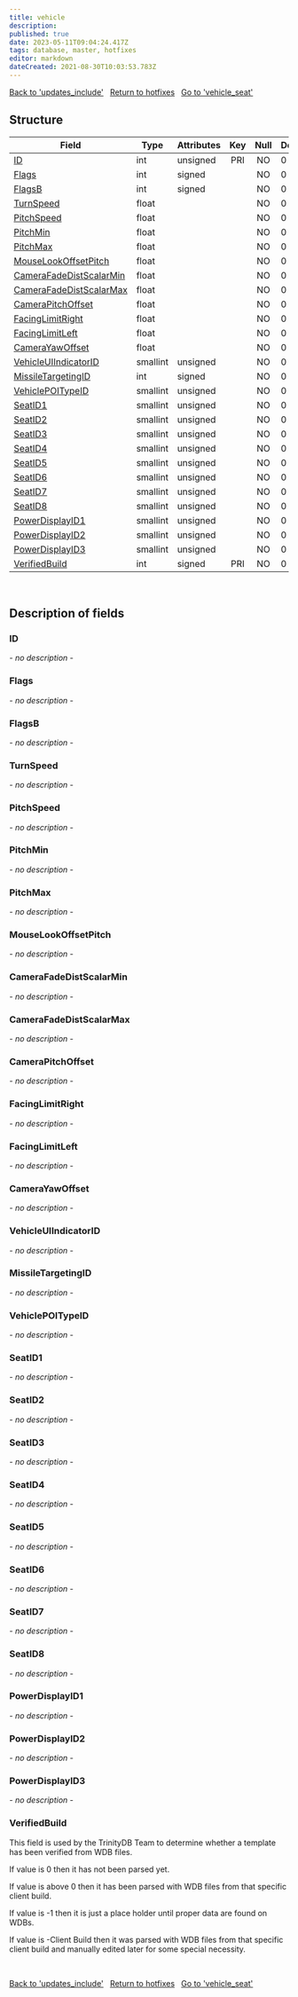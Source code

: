 ```yaml
---
title: vehicle
description: 
published: true
date: 2023-05-11T09:04:24.417Z
tags: database, master, hotfixes
editor: markdown
dateCreated: 2021-08-30T10:03:53.783Z
---
```


<a href="https://trinitycore.info/en/database/master/hotfixes/updates_include" class="mt-5 v-btn v-btn--depressed v-btn--flat v-btn--outlined theme--light v-size--default darkblue--text text--lighten-3"><span class="v-btn__content"><i aria-hidden="true" class="v-icon notranslate v-icon--left mdi mdi-arrow-left theme--light"></i><span>Back to 'updates_include'</span></span></a>&nbsp;&nbsp;&nbsp;<a href="https://trinitycore.info/en/database/master/hotfixes/home" class="mt-5 v-btn v-btn--depressed v-btn--flat v-btn--outlined theme--light v-size--default darkblue--text text--lighten-3"><span class="v-btn__content"><i aria-hidden="true" class="v-icon notranslate v-icon--left mdi mdi-home-outline theme--light"></i><span>Return to hotfixes</span></span></a>&nbsp;&nbsp;&nbsp;<a href="https://trinitycore.info/en/database/master/hotfixes/vehicle_seat" class="mt-5 v-btn v-btn--depressed v-btn--flat v-btn--outlined theme--light v-size--default darkblue--text text--lighten-3"><span class="v-btn__content"><span>Go to 'vehicle_seat'</span><i aria-hidden="true" class="v-icon notranslate v-icon--right mdi mdi-arrow-right theme--light"></i></span></a>

## Structure

| Field | Type | Attributes | Key | Null | Default | Extra | Comment |
| --- | --- | --- | :---: | :---: | --- | --- | --- |
| [ID](#id) | int | unsigned | PRI | NO | 0 |  |  |
| [Flags](#flags) | int | signed |  | NO | 0 |  |  |
| [FlagsB](#flagsb) | int | signed |  | NO | 0 |  |  |
| [TurnSpeed](#turnspeed) | float |  |  | NO | 0 |  |  |
| [PitchSpeed](#pitchspeed) | float |  |  | NO | 0 |  |  |
| [PitchMin](#pitchmin) | float |  |  | NO | 0 |  |  |
| [PitchMax](#pitchmax) | float |  |  | NO | 0 |  |  |
| [MouseLookOffsetPitch](#mouselookoffsetpitch) | float |  |  | NO | 0 |  |  |
| [CameraFadeDistScalarMin](#camerafadedistscalarmin) | float |  |  | NO | 0 |  |  |
| [CameraFadeDistScalarMax](#camerafadedistscalarmax) | float |  |  | NO | 0 |  |  |
| [CameraPitchOffset](#camerapitchoffset) | float |  |  | NO | 0 |  |  |
| [FacingLimitRight](#facinglimitright) | float |  |  | NO | 0 |  |  |
| [FacingLimitLeft](#facinglimitleft) | float |  |  | NO | 0 |  |  |
| [CameraYawOffset](#camerayawoffset) | float |  |  | NO | 0 |  |  |
| [VehicleUIIndicatorID](#vehicleuiindicatorid) | smallint | unsigned |  | NO | 0 |  |  |
| [MissileTargetingID](#missiletargetingid) | int | signed |  | NO | 0 |  |  |
| [VehiclePOITypeID](#vehiclepoitypeid) | smallint | unsigned |  | NO | 0 |  |  |
| [SeatID1](#seatid1) | smallint | unsigned |  | NO | 0 |  |  |
| [SeatID2](#seatid2) | smallint | unsigned |  | NO | 0 |  |  |
| [SeatID3](#seatid3) | smallint | unsigned |  | NO | 0 |  |  |
| [SeatID4](#seatid4) | smallint | unsigned |  | NO | 0 |  |  |
| [SeatID5](#seatid5) | smallint | unsigned |  | NO | 0 |  |  |
| [SeatID6](#seatid6) | smallint | unsigned |  | NO | 0 |  |  |
| [SeatID7](#seatid7) | smallint | unsigned |  | NO | 0 |  |  |
| [SeatID8](#seatid8) | smallint | unsigned |  | NO | 0 |  |  |
| [PowerDisplayID1](#powerdisplayid1) | smallint | unsigned |  | NO | 0 |  |  |
| [PowerDisplayID2](#powerdisplayid2) | smallint | unsigned |  | NO | 0 |  |  |
| [PowerDisplayID3](#powerdisplayid3) | smallint | unsigned |  | NO | 0 |  |  |
| [VerifiedBuild](#verifiedbuild) | int | signed | PRI | NO | 0 |  |  |
&nbsp;
## Description of fields

### ID
*- no description -*
&nbsp;

### Flags
*- no description -*
&nbsp;

### FlagsB
*- no description -*
&nbsp;

### TurnSpeed
*- no description -*
&nbsp;

### PitchSpeed
*- no description -*
&nbsp;

### PitchMin
*- no description -*
&nbsp;

### PitchMax
*- no description -*
&nbsp;

### MouseLookOffsetPitch
*- no description -*
&nbsp;

### CameraFadeDistScalarMin
*- no description -*
&nbsp;

### CameraFadeDistScalarMax
*- no description -*
&nbsp;

### CameraPitchOffset
*- no description -*
&nbsp;

### FacingLimitRight
*- no description -*
&nbsp;

### FacingLimitLeft
*- no description -*
&nbsp;

### CameraYawOffset
*- no description -*
&nbsp;

### VehicleUIIndicatorID
*- no description -*
&nbsp;

### MissileTargetingID
*- no description -*
&nbsp;

### VehiclePOITypeID
*- no description -*
&nbsp;

### SeatID1
*- no description -*
&nbsp;

### SeatID2
*- no description -*
&nbsp;

### SeatID3
*- no description -*
&nbsp;

### SeatID4
*- no description -*
&nbsp;

### SeatID5
*- no description -*
&nbsp;

### SeatID6
*- no description -*
&nbsp;

### SeatID7
*- no description -*
&nbsp;

### SeatID8
*- no description -*
&nbsp;

### PowerDisplayID1
*- no description -*
&nbsp;

### PowerDisplayID2
*- no description -*
&nbsp;

### PowerDisplayID3
*- no description -*
&nbsp;

### VerifiedBuild
This field is used by the TrinityDB Team to determine whether a template has been verified from WDB files.

If value is 0 then it has not been parsed yet.

If value is above 0 then it has been parsed with WDB files from that specific client build.

If value is -1 then it is just a place holder until proper data are found on WDBs.

If value is -Client Build then it was parsed with WDB files from that specific client build and manually edited later for some special necessity.

&nbsp;

<a href="https://trinitycore.info/en/database/master/hotfixes/updates_include" class="mt-5 v-btn v-btn--depressed v-btn--flat v-btn--outlined theme--light v-size--default darkblue--text text--lighten-3"><span class="v-btn__content"><i aria-hidden="true" class="v-icon notranslate v-icon--left mdi mdi-arrow-left theme--light"></i><span>Back to 'updates_include'</span></span></a>&nbsp;&nbsp;&nbsp;<a href="https://trinitycore.info/en/database/master/hotfixes/home" class="mt-5 v-btn v-btn--depressed v-btn--flat v-btn--outlined theme--light v-size--default darkblue--text text--lighten-3"><span class="v-btn__content"><i aria-hidden="true" class="v-icon notranslate v-icon--left mdi mdi-home-outline theme--light"></i><span>Return to hotfixes</span></span></a>&nbsp;&nbsp;&nbsp;<a href="https://trinitycore.info/en/database/master/hotfixes/vehicle_seat" class="mt-5 v-btn v-btn--depressed v-btn--flat v-btn--outlined theme--light v-size--default darkblue--text text--lighten-3"><span class="v-btn__content"><span>Go to 'vehicle_seat'</span><i aria-hidden="true" class="v-icon notranslate v-icon--right mdi mdi-arrow-right theme--light"></i></span></a>
